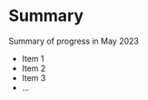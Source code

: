 Summary
===============================

Summary of progress in May 2023

- Item 1
- Item 2
- Item 3
- ...
